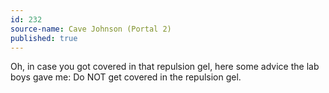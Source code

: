```yaml
---
id: 232
source-name: Cave Johnson (Portal 2)
published: true
---
```


<p>Oh, in case you got covered in that repulsion gel, here some advice the lab boys gave me: Do NOT get covered in the repulsion gel.</p>


